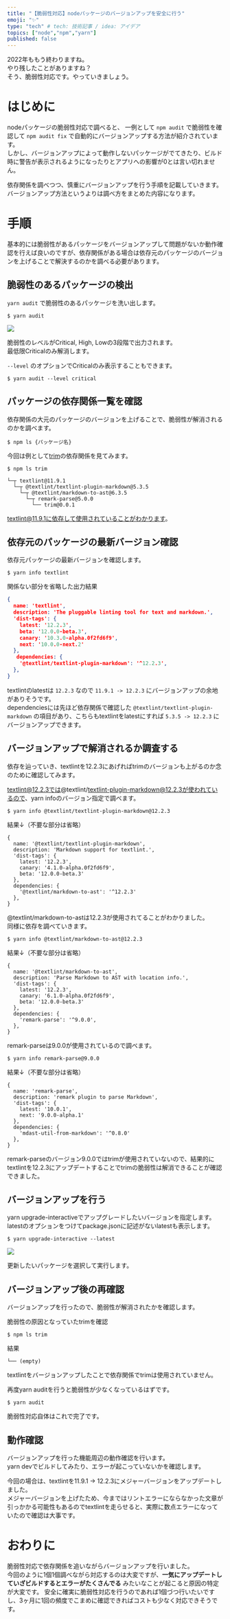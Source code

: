 ```yaml
---
title: "【脆弱性対応】nodeパッケージのバージョンアップを安全に行う"
emoji: "✨"
type: "tech" # tech: 技術記事 / idea: アイデア
topics: ["node","npm","yarn"]
published: false
---
```


2022年ももう終わりますね。  
やり残したことがありますね？  
そう、脆弱性対応です。やっていきましょう。

# はじめに

nodeパッケージの脆弱性対応で調べると、 一例として `npm audit` で脆弱性を確認して `npm audit fix` で自動的にバージョンアップする方法が紹介されています。  
しかし、バージョンアップによって動作しないパッケージがでてきたり、ビルド時に警告が表示されるようになったりとアプリへの影響が0とは言い切れません。  

依存関係を調べつつ、慎重にバージョンアップを行う手順を記載していきます。  
バージョンアップ方法というよりは調べ方をまとめた内容になります。

# 手順

基本的には脆弱性があるパッケージをバージョンアップして問題がないか動作確認を行えば良いのですが、依存関係がある場合は依存元のパッケージのバージョンを上げることで解決するのかを調べる必要があります。  

## 脆弱性のあるパッケージの検出

`yarn audit` で脆弱性のあるパッケージを洗い出します。  
```shell
$ yarn audit
```

![](https://storage.googleapis.com/zenn-user-upload/494730a553a4-20221123.png)

脆弱性のレベルがCritical, High, Lowの3段階で出力されます。  
最低限Criticalのみ解消します。

`--level` のオプションでCriticalのみ表示することもできます。  

```shell
$ yarn audit --level critical
```

## パッケージの依存関係一覧を確認

依存関係の大元のパッケージのバージョンを上げることで、脆弱性が解消されるのかを調べます。

```shell
$ npm ls {パッケージ名}
```

今回は例として[trim](https://www.npmjs.com/package/trim)の依存関係を見てみます。  

```shell
$ npm ls trim

└─┬ textlint@11.9.1
  └─┬ @textlint/textlint-plugin-markdown@5.3.5
    └─┬ @textlint/markdown-to-ast@6.3.5
      └─┬ remark-parse@5.0.0
        └── trim@0.0.1
```
textlint@11.9.1に依存して使用されていることがわかります。  

## 依存元のパッケージの最新バージョン確認

依存元パッケージの最新バージョンを確認します。  

```shell
$ yarn info textlint
```

関係ない部分を省略した出力結果
```json
{
  name: 'textlint',
  description: 'The pluggable linting tool for text and markdown.',
  'dist-tags': {
    latest: '12.2.3',
    beta: '12.0.0-beta.3',
    canary: '10.3.0-alpha.0f2fd6f9',
    next: '10.0.0-next.2'
  },
   dependencies: {
    '@textlint/textlint-plugin-markdown': '^12.2.3',
  },
}
```

textlintのlatestは `12.2.3` なので `11.9.1 -> 12.2.3` にバージョンアップの余地がありそうです。  
dependenciesには先ほど依存関係で確認した `@textlint/textlint-plugin-markdown` の項目があり、こちらもtextlintをlatestにすれば `5.3.5 -> 12.2.3` にバージョンアップできます。

## バージョンアップで解消されるか調査する

依存を辿っていき、textlintを12.2.3にあげればtrimのバージョンも上がるのか念のために確認してみます。  

textlint@12.2.3では@textlint/textlint-plugin-markdown@12.2.3が使われているので、yarn infoのバージョン指定で調べます。

```shell
$ yarn info @textlint/textlint-plugin-markdown@12.2.3
```

結果↓（不要な部分は省略）
```
{
  name: '@textlint/textlint-plugin-markdown',
  description: 'Markdown support for textlint.',
  'dist-tags': {
    latest: '12.2.3',
    canary: '4.1.0-alpha.0f2fd6f9',
    beta: '12.0.0-beta.3'
  },
  dependencies: {
    '@textlint/markdown-to-ast': '^12.2.3'
  },
}
```

@textlint/markdown-to-astは12.2.3が使用されてることがわかりました。  
同様に依存を調べていきます。  

```shell
$ yarn info @textlint/markdown-to-ast@12.2.3
```

結果↓（不要な部分は省略）
```
{
  name: '@textlint/markdown-to-ast',
  description: 'Parse Markdown to AST with location info.',
  'dist-tags': {
    latest: '12.2.3',
    canary: '6.1.0-alpha.0f2fd6f9',
    beta: '12.0.0-beta.3'
  },
  dependencies: {
    'remark-parse': '^9.0.0',
  },
}
```

remark-parseは9.0.0が使用されているので調べます。

```shell
$ yarn info remark-parse@9.0.0
```

結果↓（不要な部分は省略）
```
{
  name: 'remark-parse',
  description: 'remark plugin to parse Markdown',
  'dist-tags': {
    latest: '10.0.1',
    next: '9.0.0-alpha.1'
  },
  dependencies: {
    'mdast-util-from-markdown': '^0.8.0'
  },
}
```

remark-parseのバージョン9.0.0ではtrimが使用されていないので、結果的にtextlintを12.2.3にアップデートすることでtrimの脆弱性は解消できることが確認できました。  

## バージョンアップを行う

yarn upgrade-interactiveでアップグレードしたいバージョンを指定します。  
latestのオプションをつけてpackage.jsonに記述がないlatestも表示します。  

```shell
$ yarn upgrade-interactive --latest
```

![](https://storage.googleapis.com/zenn-user-upload/a4ea74ec5803-20221124.png)

更新したいパッケージを選択して実行します。

## バージョンアップ後の再確認

バージョンアップを行ったので、脆弱性が解消されたかを確認します。  

脆弱性の原因となっていたtrimを確認
```shell
$ npm ls trim
```

結果
```shell
└── (empty)
```
textlintをバージョンアップしたことで依存関係でtrimは使用されていません。

再度yarn auditを行うと脆弱性が少なくなっているはずです。
```shell
$ yarn audit
```

脆弱性対応自体はこれで完了です。

## 動作確認

バージョンアップを行った機能周辺の動作確認を行います。  
yarn devでビルドしてみたり、エラーが起こっていないかを確認します。  

今回の場合は、textlintを11.9.1 -> 12.2.3にメジャーバージョンをアップデートしました。  
メジャーバージョンを上げたため、今まではリントエラーにならなかった文章が引っかかる可能性もあるのでtextlintを走らせると、実際に数点エラーになっていたので確認は大事です。  

# おわりに

脆弱性対応で依存関係を追いながらバージョンアップを行いました。  
今回のように1個1個調べながら対応するのは大変ですが、**一気にアップデートしていざビルドするとエラーがたくさんでる** みたいなことが起こると原因の特定が大変です。
安全に確実に脆弱性対応を行うのであれば1個づつ行いたいですし、3ヶ月に1回の頻度でこまめに確認できればコストも少なく対応できそうです。

